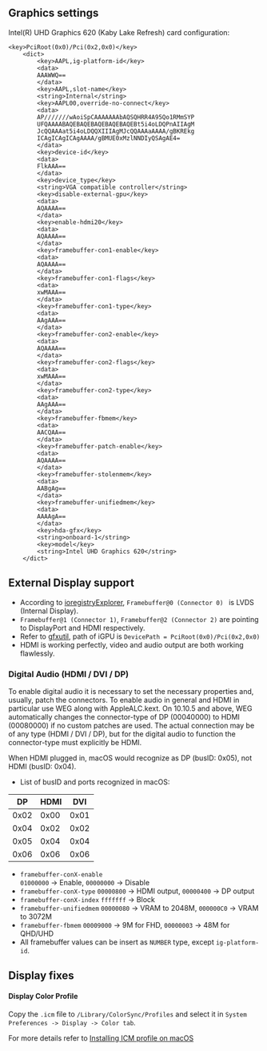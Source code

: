 ## Graphics settings
Intel(R) UHD Graphics 620 (Kaby Lake Refresh) card configuration:
```
<key>PciRoot(0x0)/Pci(0x2,0x0)</key>
	<dict>
		<key>AAPL,ig-platform-id</key>
		<data>
		AAAWWQ==
		</data>
		<key>AAPL,slot-name</key>
		<string>Internal</string>
		<key>AAPL00,override-no-connect</key>
		<data>
		AP///////wAoiSpCAAAAAAAbAQSQHRR4A95Qo1RMmSYP
		UFQAAAABAQEBAQEBAQEBAQEBAQEBt5i4oLDQPnAIIAgM
		JcQQAAAat5i4oLDQQXIIIAgMJcQQAAAaAAAA/gBKREkg
		ICAgICAgICAgAAAA/gBMUE0xMzlNNDIyQSAgAE4=
		</data>
		<key>device-id</key>
		<data>
		FlkAAA==
		</data>
		<key>device_type</key>
		<string>VGA compatible controller</string>
		<key>disable-external-gpu</key>
		<data>
		AQAAAA==
		</data>
		<key>enable-hdmi20</key>
		<data>
		AQAAAA==
		</data>
		<key>framebuffer-con1-enable</key>
		<data>
		AQAAAA==
		</data>
		<key>framebuffer-con1-flags</key>
		<data>
		xwMAAA==
		</data>
		<key>framebuffer-con1-type</key>
		<data>
		AAgAAA==
		</data>
		<key>framebuffer-con2-enable</key>
		<data>
		AQAAAA==
		</data>
		<key>framebuffer-con2-flags</key>
		<data>
		xwMAAA==
		</data>
		<key>framebuffer-con2-type</key>
		<data>
		AAgAAA==
		</data>
		<key>framebuffer-fbmem</key>
		<data>
		AACQAA==
		</data>
		<key>framebuffer-patch-enable</key>
		<data>
		AQAAAA==
		</data>
		<key>framebuffer-stolenmem</key>
		<data>
		AABgAg==
		</data>
		<key>framebuffer-unifiedmem</key>
		<data>
		AAAAgA==
		</data>
		<key>hda-gfx</key>
		<string>onboard-1</string>
		<key>model</key>
		<string>Intel UHD Graphics 620</string>
	</dict>
```

## External Display support
- According to [ioregistryExplorer](https://github.com/vulgo/IORegistryExplorer), `Framebuffer@0 (Connector 0) ` is LVDS (Internal Display).
- `Framebuffer@1 (Connector 1)`, `Framebuffer@2 (Connector 2)` are pointing to DisplayPort and HDMI respectively.
- Refer to [gfxutil](https://github.com/acidanthera/gfxutil/releases), path of iGPU is `DevicePath = PciRoot(0x0)/Pci(0x2,0x0)`
- HDMI is working perfectly, video and audio output are both working flawlessly.

### Digital Audio (HDMI / DVI / DP)
To enable digital audio it is necessary to set the necessary properties and, usually, patch the connectors.
To enable audio in general and HDMI in particular use WEG along with AppleALC.kext.
On 10.10.5 and above, WEG automatically changes the connector-type of DP (00040000) to HDMI (00080000) if no custom patches are used.
The actual connection may be of any type (HDMI / DVI / DP), but for the digital audio to function the connector-type must explicitly be HDMI.

When HDMI plugged in, macOS would recognize as DP (busID: 0x05), not HDMI (busID: 0x04).     
  - List of busID and ports recognized in macOS:

|   DP     |   HDMI   |    DVI    |
| -------- | -------- | --------- |
|   0x02   |   0x00   |    0x01   |
|   0x04   |   0x02   |    0x02   |
|   0x05   |   0x04   |    0x04   |
|   0x06   |   0x06   |    0x06   |

- `framebuffer-conX-enable`     
	    `01000000` -> Enable, `00000000` -> Disable
- `framebuffer-conX-type`
    	`00000800` -> HDMI output, `00000400` -> DP output
- `framebuffer-conX-index`
    	`fffffff` -> Block
- `framebuffer-unifiedmem`
      	`00000080` -> VRAM to 2048M, `000000C0` -> VRAM to 3072M
- `framebuffer-fbmem`
      	`00009000` -> 9M for FHD, `00000003` -> 48M for QHD/UHD
- All framebuffer values can be insert as `NUMBER` type, except `ig-platform-id`.

## Display fixes

#### Display Color Profile
Copy the `.icm` file to `/Library/ColorSync/Profiles` and select it in `System Preferences -> Display -> Color tab`.

For more details refer to [Installing ICM profile on macOS](https://profzei.github.io/2020/01/26/installing-icm-profiles.html)